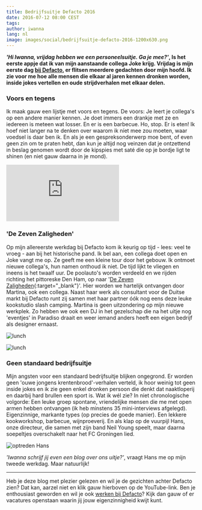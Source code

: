 ```yaml
---
title: Bedrijfsuitje Defacto 2016
date: 2016-07-12 08:00 CEST
tags:
author: iwanna
lang: nl
image: images/social/bedrijfsuitje-defacto-2016-1200x630.png
---
```


***'Hi Iwanna, vrijdag hebben we een personeelsuitje. Ga je mee?'*, Is het eerste appje dat ik van mijn aanstaande collega Joke krijg. Vrijdag is mijn eerste dag [bij Defacto](/over-ons/), er flitsen meerdere gedachten door mijn hoofd. Ik zie voor me hoe alle mensen die elkaar al jaren kennen dronken worden, inside jokes vertellen en oude strijdverhalen met elkaar delen.**

### Voors en tegens
Ik maak gauw een lijstje met voors en tegens. De voors: Je leert je collega's op een andere manier kennen. Je doet immers een drankje met ze en iedereen is meteen wat losser. En er is een barbecue. Ho, stop. Er is eten! Ik hoef niet langer na te denken over waarom ik níet mee zou moeten, waar voedsel is daar ben ik. En als je een gespreksonderwerp moe bent, of even geen zin om te praten hebt, dan kun je altijd nog veinzen dat je ontzettend in beslag genomen wordt door de kipspies met saté die op je bordje ligt te shinen (en niet gauw daarna in je mond).

<iframe src="https://www.youtube.com/embed/OWiKTLwrp2I" frameborder="0" allowfullscreen></iframe>

### 'De Zeven Zaligheden'
Op mijn allereerste werkdag bij Defacto kom ik keurig op tijd - lees: veel te vroeg - aan bij het historische pand. Ik bel aan, een collega doet open en Joke vangt me op. Ze geeft me een kleine tour door het gebouw. Ik ontmoet nieuwe collega's, hun namen onthoud ik niet. De tijd lijkt te vliegen en ineens is het twaalf uur. De poolauto's worden verdeeld en we rijden richting het pittoreske Den Ham, op naar '[De Zeven Zaligheden](http://www.dezevenzaligheden.nl/){:target="_blank"}'. Hier worden we hartelijk ontvangen door Martina, ook een collega. Naast haar werk als consultant voor de Duitse markt bij Defacto runt zij samen met haar partner óók nog eens deze leuke kookstudio slash camping. Martina is geen uitzondering op mijn nieuwe werkplek. Zo hebben we ook een DJ in het gezelschap die na het uitje nog 'eventjes' in Paradiso draait en weer iemand anders heeft een eigen bedrijf als designer ernaast.

![lunch](/images/blog/20160712-01.jpg)

![lunch](/images/blog/20160712-02.jpg)

### Geen standaard bedrijfsuitje
Mijn angsten voor een standaard bedrijfsuitje blijken ongegrond. Er worden geen 'ouwe jongens krentenbrood'-verhalen verteld, ik hoor weinig tot geen inside jokes en ik zie geen enkel dronken persoon die denkt dat naaktloperij en daarbij hard brullen een sport is. Wat ik wél zie? In niet chronologische volgorde: Een leuke groep spontane, vriendelijke mensen die me met open armen hebben ontvangen (ik heb minstens 35 mini-interviews afgelegd). Eigenzinnige, markante types (op precies de goede manier). Een lekkere kookworkshop, barbecue, wijnproeverij. En als klap op de vuurpijl Hans, onze directeur, die samen met zijn band Neil Young speelt, maar daarna soepeltjes overschakelt naar het FC Groningen lied.

![optreden Hans](/images/blog/20160712-03.jpg)

*'Iwanna schrijf jij even een blog over ons uitje?'*, vraagt Hans me op mijn tweede werkdag. Maar natuurlijk!

---
Heb je deze blog met plezier gelezen en wil je de gezichten achter Defacto zien? Dat kan, aarzel niet en klik gauw hierboven op de YouTube-link. Ben je enthousiast geworden en wil je ook [werken bij Defacto](http://jobs.defacto.nl)? Kijk dan gauw of er vacatures openstaan waarin jij jouw eigenzinnigheid kwijt kunt.


